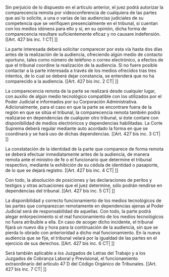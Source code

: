 Sin perjuicio de lo dispuesto en el artículo anterior, el juez podrá autorizar la comparecencia remota por videoconferencia de cualquiera de las partes que así lo solicite, a una o varias de las audiencias judiciales de su competencia que se verifiquen presencialmente en el tribunal, si cuentan con los medios idóneos para ello y si, en su opinión, dicha forma de comparecencia resultare suficientemente eficaz y no causare indefensión. [[Art. 427 bis inc. 1 CT| ]]

La parte interesada deberá solicitar comparecer por esta vía hasta dos días antes de la realización de la audiencia, ofreciendo algún medio de contacto oportuno, tales como número de teléfono o correo electrónico, a efectos de que el tribunal coordine la realización de la audiencia. Si no fuere posible contactar a la parte interesada a través de los medios ofrecidos tras tres intentos, de lo cual se deberá dejar constancia, se entenderá que no ha comparecido a la audiencia. [[Art. 427 bis inc. 2 CT| ]]

La comparecencia remota de la parte se realizará desde cualquier lugar, con auxilio de algún medio tecnológico compatible con los utilizados por el Poder Judicial e informados por su Corporación Administrativa. Adicionalmente, para el caso en que la parte se encontrare fuera de la región en que se sitúa el tribunal, la comparecencia remota también podrá realizarse en dependencias de cualquier otro tribunal, si éste contare con disponibilidad de medios electrónicos y dependencias habilitadas. La Corte Suprema deberá regular mediante auto acordado la forma en que se coordinará y se hará uso de dichas dependencias. [[Art. 427 bis inc. 3 CT| ]]

La constatación de la identidad de la parte que comparece de forma remota se deberá efectuar inmediatamente antes de la audiencia, de manera remota ante el ministro de fe o el funcionario que determine el tribunal respectivo, mediante la exhibición de su cédula de identidad o pasaporte, de lo que se dejará registro. [[Art. 427 bis inc. 4 CT| ]]

Con todo, la absolución de posiciones y las declaraciones de peritos y testigos y otras actuaciones que el juez determine, sólo podrán rendirse en dependencias del tribunal. [[Art. 427 bis inc. 5 CT| ]]

La disponibilidad y correcto funcionamiento de los medios tecnológicos de las partes que comparezcan remotamente en dependencias ajenas al Poder Judicial será de responsabilidad de aquellas. Con todo, la parte podrá alegar entorpecimiento si el mal funcionamiento de los medios tecnológicos no fuera atribuible a ella. En caso de acoger dicho incidente, el tribunal fijará un nuevo día y hora para la continuación de la audiencia, sin que se pierda lo obrado con anterioridad a dicho mal funcionamiento. En la nueva audiencia que se fije, el tribunal velará por la igualdad de las partes en el ejercicio de sus derechos. [[Art. 427 bis inc. 6 CT| ]]

Será también aplicable a los Juzgados de Letras del Trabajo y a los Juzgados de Cobranza Laboral y Previsional, el funcionamiento extraordinario del artículo 47 D del Código Orgánico de Tribunales. [[Art. 427 bis inc. 7 CT| ]]